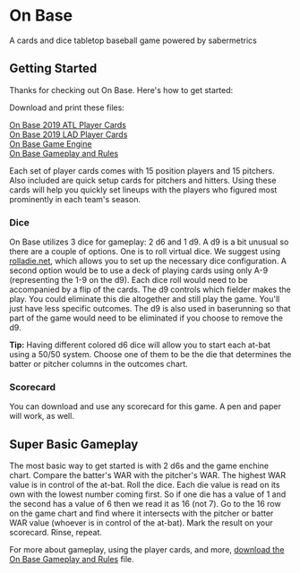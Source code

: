 # On Base
A cards and dice tabletop baseball game powered by sabermetrics

## Getting Started
Thanks for checking out On Base. Here's how to get started:

Download and print these files:

[On Base 2019 ATL Player Cards](https://github.com/brianhaferkamp/onbase/raw/main/2019%20ATL%20Player%20Cards.pdf)\
[On Base 2019 LAD Player Cards](https://github.com/brianhaferkamp/onbase/raw/main/2019%20LAD%20Player%20Cards.pdf)\
[On Base Game Engine](https://github.com/brianhaferkamp/onbase/raw/main/On%20Base%20Play%20Chart.pdf)\
[On Base Gameplay and Rules](https://github.com/brianhaferkamp/onbase/raw/main/On%20Base%20Gameplay.pdf)

Each set of player cards comes with 15 position players and 15 pitchers. Also included are quick setup cards for pitchers and hitters. Using these cards will help you quickly set lineups with the players who figured most prominently in each team's season. 

### Dice
On Base utilizes 3 dice for gameplay: 2 d6 and 1 d9. A d9 is a bit unusual so there are a couple of options. One is to roll virtual dice. We suggest using [rolladie.net](https://rolladie.net/#!numbers=1&high=6&length=1&sets=1-1-6%7C1-1-9&last_roll_only=false&totals_only=false&start=false), which allows you to set up the necessary dice configuration. A second option would be to use a deck of playing cards using only A-9 (representing the 1-9 on the d9). Each dice roll would need to be accompanied by a flip of the cards. The d9 controls which fielder makes the play. You could eliminate this die altogether and still play the game. You'll just have less specific outcomes. The d9 is also used in baserunning so that part of the game would need to be eliminated if you choose to remove the d9.

**Tip:** Having different colored d6 dice will allow you to start each at-bat using a 50/50 system. Choose one of them to be the die that determines the batter or pitcher columns in the outcomes chart.

### Scorecard
You can download and use any scorecard for this game. A pen and paper will work, as well.

## Super Basic Gameplay
The most basic way to get started is with 2 d6s and the game enchine chart. Compare the batter's WAR with the pitcher's WAR. The highest WAR value is in control of the at-bat. Roll the dice. Each die value is read on its own with the lowest number coming first. So if one die has a value of 1 and the second has a value of 6 then we read it as 16 (not 7). Go to the 16 row on the game chart and find where it intersects with the pitcher or batter WAR value (whoever is in control of the at-bat). Mark the result on your scorecard. Rinse, repeat.

For more about gameplay, using the player cards, and more, [download the On Base Gameplay and Rules](https://github.com/brianhaferkamp/onbase/raw/main/On%20Base%20Gameplay.pdf) file.
